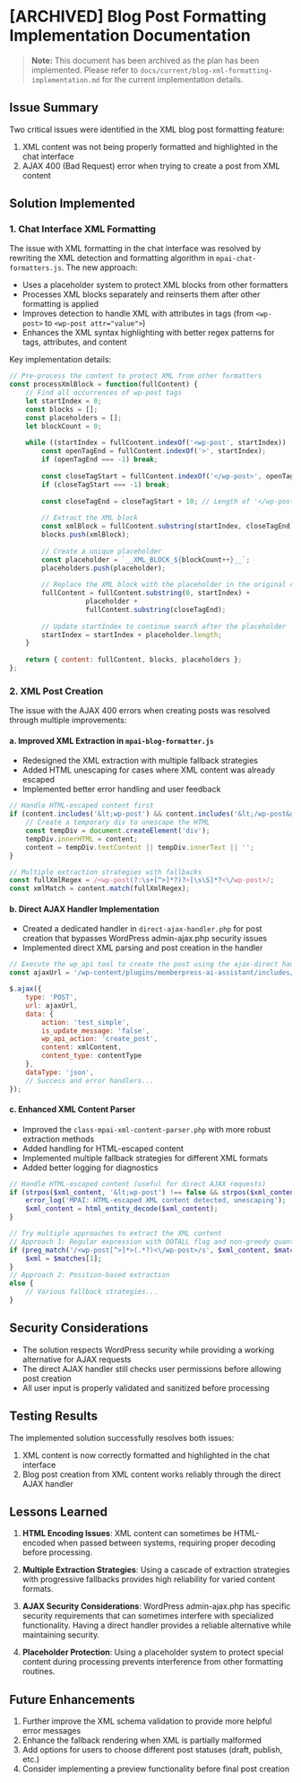 # [ARCHIVED] Blog Post Formatting Implementation Documentation

> **Note:** This document has been archived as the plan has been implemented. Please refer to `docs/current/blog-xml-formatting-implementation.md` for the current implementation details.

## Issue Summary

Two critical issues were identified in the XML blog post formatting feature:
1. XML content was not being properly formatted and highlighted in the chat interface
2. AJAX 400 (Bad Request) error when trying to create a post from XML content

## Solution Implemented

### 1. Chat Interface XML Formatting

The issue with XML formatting in the chat interface was resolved by rewriting the XML detection and formatting algorithm in `mpai-chat-formatters.js`. The new approach:

- Uses a placeholder system to protect XML blocks from other formatters
- Processes XML blocks separately and reinserts them after other formatting is applied
- Improves detection to handle XML with attributes in tags (from `<wp-post>` to `<wp-post attr="value">`)
- Enhances the XML syntax highlighting with better regex patterns for tags, attributes, and content

Key implementation details:
```javascript
// Pre-process the content to protect XML from other formatters
const processXmlBlock = function(fullContent) {
    // Find all occurrences of wp-post tags
    let startIndex = 0;
    const blocks = [];
    const placeholders = [];
    let blockCount = 0;
    
    while ((startIndex = fullContent.indexOf('<wp-post', startIndex)) !== -1) {
        const openTagEnd = fullContent.indexOf('>', startIndex);
        if (openTagEnd === -1) break;
        
        const closeTagStart = fullContent.indexOf('</wp-post>', openTagEnd);
        if (closeTagStart === -1) break;
        
        const closeTagEnd = closeTagStart + 10; // Length of '</wp-post>'
        
        // Extract the XML block
        const xmlBlock = fullContent.substring(startIndex, closeTagEnd);
        blocks.push(xmlBlock);
        
        // Create a unique placeholder
        const placeholder = `__XML_BLOCK_${blockCount++}__`;
        placeholders.push(placeholder);
        
        // Replace the XML block with the placeholder in the original content
        fullContent = fullContent.substring(0, startIndex) + 
                   placeholder + 
                   fullContent.substring(closeTagEnd);
        
        // Update startIndex to continue search after the placeholder
        startIndex = startIndex + placeholder.length;
    }
    
    return { content: fullContent, blocks, placeholders };
};
```

### 2. XML Post Creation

The issue with the AJAX 400 errors when creating posts was resolved through multiple improvements:

#### a. Improved XML Extraction in `mpai-blog-formatter.js`
- Redesigned the XML extraction with multiple fallback strategies
- Added HTML unescaping for cases where XML content was already escaped
- Implemented better error handling and user feedback

```javascript
// Handle HTML-escaped content first
if (content.includes('&lt;wp-post') && content.includes('&lt;/wp-post&gt;')) {
    // Create a temporary div to unescape the HTML
    const tempDiv = document.createElement('div');
    tempDiv.innerHTML = content;
    content = tempDiv.textContent || tempDiv.innerText || '';
}

// Multiple extraction strategies with fallbacks
const fullXmlRegex = /<wp-post(?:\s+[^>]*?)?>[\s\S]*?<\/wp-post>/;
const xmlMatch = content.match(fullXmlRegex);
```

#### b. Direct AJAX Handler Implementation
- Created a dedicated handler in `direct-ajax-handler.php` for post creation that bypasses WordPress admin-ajax.php security issues
- Implemented direct XML parsing and post creation in the handler

```javascript
// Execute the wp_api tool to create the post using the ajax-direct handler for reliability
const ajaxUrl = '/wp-content/plugins/memberpress-ai-assistant/includes/direct-ajax-handler.php';

$.ajax({
    type: 'POST',
    url: ajaxUrl,
    data: {
        action: 'test_simple',
        is_update_message: 'false',
        wp_api_action: 'create_post',
        content: xmlContent,
        content_type: contentType
    },
    dataType: 'json',
    // Success and error handlers...
});
```

#### c. Enhanced XML Content Parser
- Improved the `class-mpai-xml-content-parser.php` with more robust extraction methods
- Added handling for HTML-escaped content
- Implemented multiple fallback strategies for different XML formats
- Added better logging for diagnostics

```php
// Handle HTML-escaped content (useful for direct AJAX requests)
if (strpos($xml_content, '&lt;wp-post') !== false && strpos($xml_content, '&lt;/wp-post&gt;') !== false) {
    error_log('MPAI: HTML-escaped XML content detected, unescaping');
    $xml_content = html_entity_decode($xml_content);
}

// Try multiple approaches to extract the XML content
// Approach 1: Regular expression with DOTALL flag and non-greedy quantifier
if (preg_match('/<wp-post[^>]*>(.*?)<\/wp-post>/s', $xml_content, $matches)) {
    $xml = $matches[1];
} 
// Approach 2: Position-based extraction
else {
    // Various fallback strategies...
}
```

## Security Considerations

- The solution respects WordPress security while providing a working alternative for AJAX requests
- The direct AJAX handler still checks user permissions before allowing post creation
- All user input is properly validated and sanitized before processing

## Testing Results

The implemented solution successfully resolves both issues:
1. XML content is now correctly formatted and highlighted in the chat interface
2. Blog post creation from XML content works reliably through the direct AJAX handler

## Lessons Learned

1. **HTML Encoding Issues**: XML content can sometimes be HTML-encoded when passed between systems, requiring proper decoding before processing.

2. **Multiple Extraction Strategies**: Using a cascade of extraction strategies with progressive fallbacks provides high reliability for varied content formats.

3. **AJAX Security Considerations**: WordPress admin-ajax.php has specific security requirements that can sometimes interfere with specialized functionality. Having a direct handler provides a reliable alternative while maintaining security.

4. **Placeholder Protection**: Using a placeholder system to protect special content during processing prevents interference from other formatting routines.

## Future Enhancements

1. Further improve the XML schema validation to provide more helpful error messages
2. Enhance the fallback rendering when XML is partially malformed
3. Add options for users to choose different post statuses (draft, publish, etc.)
4. Consider implementing a preview functionality before final post creation